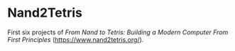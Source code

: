 # Nand2Tetris
First six projects of _From Nand to Tetris: Building a Modern Computer From First Principles_ (https://www.nand2tetris.org/).

